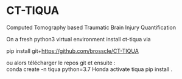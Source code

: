 # CT-TIQUA

Computed Tomography based Traumatic Brain Injury Quantification


On a fresh python3 virtual environment install ct-tiqua via

pip install git+https://github.com/brosscle/CT-TIQUA

ou alors télécharger le repos git et ensuite :  
conda create -n tiqua python=3.7
Honda activate tiqua
pip install .
